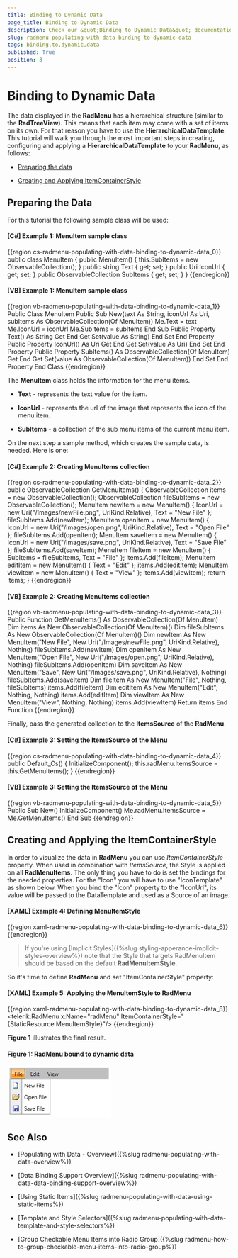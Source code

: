 ```yaml
---
title: Binding to Dynamic Data
page_title: Binding to Dynamic Data
description: Check our &quot;Binding to Dynamic Data&quot; documentation article for the RadMenu {{ site.framework_name }} control.
slug: radmenu-populating-with-data-binding-to-dynamic-data
tags: binding,to,dynamic,data
published: True
position: 3
---
```


# Binding to Dynamic Data

The data displayed in the __RadMenu__ has a hierarchical structure (similar to the __RadTreeView__). This means that each item may come with a set of items on its own. For that reason you have to use the __HierarchicalDataTemplate__. This tutorial will walk you through the most important steps in creating, configuring and applying a __HierarchicalDataTemplate__ to your __RadMenu__, as follows:      

* [Preparing the data](#preparing-the-data)

* [Creating and Applying ItemContainerStyle](#creating-and-applying-the-itemcontainerstyle)

## Preparing the Data

For this tutorial the following sample class will be used:

#### __[C#] Example 1: MenuItem sample class__

{{region cs-radmenu-populating-with-data-binding-to-dynamic-data_0}}
	public class MenuItem
	{
	    public MenuItem()
	    {
	        this.SubItems = new ObservableCollection<MenuItem>();
	    }
	    public string Text
	    {
	        get;
	        set;
	    }
	    public Uri IconUrl
	    {
	        get;
	        set;
	    }
	    public ObservableCollection<MenuItem> SubItems
	    {
	        get;
	        set;
	    }
	}
{{endregion}}

#### __[VB] Example 1: MenuItem sample class__

{{region vb-radmenu-populating-with-data-binding-to-dynamic-data_1}}
	Public Class MenuItem
	    Public Sub New(text As String, iconUrl As Uri, subItems As ObservableCollection(Of MenuItem))
	        Me.Text = text
	        Me.IconUrl = iconUrl
	        Me.SubItems = subItems
	    End Sub
	    Public Property Text() As String
	        Get
	        End Get
	        Set(value As String)
	        End Set
	    End Property
	    Public Property IconUrl() As Uri
	        Get
	        End Get
	        Set(value As Uri)
	        End Set
	    End Property
	    Public Property SubItems() As ObservableCollection(Of MenuItem)
	        Get
	        End Get
	        Set(value As ObservableCollection(Of MenuItem))
	        End Set
	    End Property
	End Class
{{endregion}}

The __MenuItem__ class holds the information for the menu items.

* __Text__ - represents the text value for the item.

* __IconUrl__ - represents the url of the image that represents the icon of the menu item.

* __SubItems__ - a collection of the sub menu items of the current menu item.

On the next step a sample method, which creates the sample data, is needed. Here is one:

#### __[C#] Example 2: Creating MenuItems collection__

{{region cs-radmenu-populating-with-data-binding-to-dynamic-data_2}}
	public ObservableCollection<MenuItem> GetMenuItems()
	{
	    ObservableCollection<MenuItem> items = new ObservableCollection<MenuItem>();
	    ObservableCollection<MenuItem> fileSubItems = new ObservableCollection<MenuItem>();
	    MenuItem newItem = new MenuItem()
	    {
	        IconUrl = new Uri("/Images/newFile.png", UriKind.Relative),
	        Text = "New File"
	    };
	    fileSubItems.Add(newItem);
	    MenuItem openItem = new MenuItem()
	    {
	        IconUrl = new Uri("/Images/open.png", UriKind.Relative),
	        Text = "Open File"
	    };
	    fileSubItems.Add(openItem);
	    MenuItem saveItem = new MenuItem()
	    {
	        IconUrl = new Uri("/Images/save.png", UriKind.Relative),
	        Text = "Save File"
	    };
	    fileSubItems.Add(saveItem);
	    MenuItem fileItem = new MenuItem()
	    {
	        SubItems = fileSubItems,
	        Text = "File"
	    };
	    items.Add(fileItem);
	    MenuItem editItem = new MenuItem()
	    {
	        Text = "Edit"
	    };
	    items.Add(editItem);
	    MenuItem viewItem = new MenuItem()
	    {
	        Text = "View"
	    };
	    items.Add(viewItem);
	    return items;
	}
{{endregion}}

#### __[VB] Example 2: Creating MenuItems collection__

{{region vb-radmenu-populating-with-data-binding-to-dynamic-data_3}}
	Public Function GetMenuItems() As ObservableCollection(Of MenuItem)
	    Dim items As New ObservableCollection(Of MenuItem)()
	    Dim fileSubItems As New ObservableCollection(Of MenuItem)()
	    Dim newItem As New MenuItem("New File", New Uri("/Images/newFile.png", UriKind.Relative), Nothing)
	    fileSubItems.Add(newItem)
	    Dim openItem As New MenuItem("Open File", New Uri("/Images/open.png", UriKind.Relative), Nothing)
	    fileSubItems.Add(openItem)
	    Dim saveItem As New MenuItem("Save", New Uri("/Images/save.png", UriKind.Relative), Nothing)
	    fileSubItems.Add(saveItem)
	    Dim fileItem As New MenuItem("File", Nothing, fileSubItems)
	    items.Add(fileItem)
	    Dim editItem As New MenuItem("Edit", Nothing, Nothing)
	    items.Add(editItem)
	    Dim viewItem As New MenuItem("View", Nothing, Nothing)
	    items.Add(viewItem)
	    Return items
	End Function
{{endregion}}

Finally, pass the generated collection to the __ItemsSource__ of the __RadMenu__.

#### __[C#] Example 3: Setting the ItemsSource of the Menu__

{{region cs-radmenu-populating-with-data-binding-to-dynamic-data_4}}
	public Default_Cs()
	{
	    InitializeComponent();
	    this.radMenu.ItemsSource = this.GetMenuItems();
	}
{{endregion}}

#### __[VB] Example 3: Setting the ItemsSource of the Menu__

{{region vb-radmenu-populating-with-data-binding-to-dynamic-data_5}}
	Public Sub New()
	    InitializeComponent()
	    Me.radMenu.ItemsSource = Me.GetMenuItems()
	End Sub
{{endregion}}

## Creating and Applying the ItemContainerStyle

In order to visualize the data in __RadMenu__ you can use *ItemContainerStyle* property. When used in combination with *ItemsSource*, the Style is applied on all __RadMenuItems__. The only thing you have to do is set the bindings for the needed properties. For the "Icon" you will have to use "IconTemplate" as shown below. When you bind the "Icon" property to the "IconUrl", its value will be passed to the DataTemplate and used as a Source of an image.        

#### __[XAML] Example 4: Defining MenuItemStyle__

{{region xaml-radmenu-populating-with-data-binding-to-dynamic-data_6}}
	<Style x:Key="MenuItemStyle" TargetType="telerik:RadMenuItem">
	    <Setter Property="Header" Value="{Binding Text}"/>
	    <Setter Property="ItemsSource" Value="{Binding SubItems}"/>
	    <Setter Property="Icon" Value="{Binding IconUrl}" />
	    <Setter Property="IconTemplate" >
	        <Setter.Value>
	            <DataTemplate>
	                <Image Source="{Binding}" Stretch="UniformToFill"/>
	            </DataTemplate>
	        </Setter.Value>
	    </Setter>
	</Style>
{{endregion}}

>If you're using [Implicit Styles]({%slug styling-apperance-implicit-styles-overview%}) note that the Style that targets RadMenuItem should be based on the default __RadMenuItemStyle__.

So it's time to define __RadMenu__ and set "ItemContainerStyle" property:
        
#### __[XAML] Example 5: Applying the MenuItemStyle to RadMenu__

{{region xaml-radmenu-populating-with-data-binding-to-dynamic-data_8}}
	<telerik:RadMenu x:Name="radMenu" ItemContainerStyle="{StaticResource MenuItemStyle}"/>
{{endregion}}

__Figure 1__ illustrates the final result.

#### __Figure 1: RadMenu bound to dynamic data__
![{{ site.framework_name }} RadMenu RadMenu bound to dynamic data](images/RadMenu_Populating_with_Data_Binding_to_Dynamic_Data_02.png)

## See Also

 * [Populating with Data - Overview]({%slug radmenu-populating-with-data-overview%})

 * [Data Binding Support Overview]({%slug radmenu-populating-with-data-data-binding-support-overview%})

 * [Using Static Items]({%slug radmenu-populating-with-data-using-static-items%})

 * [Template and Style Selectors]({%slug radmenu-populating-with-data-template-and-style-selectors%})

 * [Group Checkable Menu Items into Radio Group]({%slug radmenu-how-to-group-checkable-menu-items-into-radio-group%})
